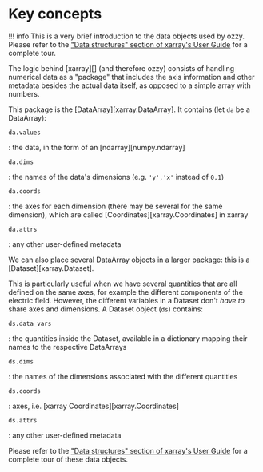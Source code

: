 
# Key concepts

!!! info
    This is a very brief introduction to the data objects used by ozzy. 
    Please refer to the ["Data structures" section of xarray's User Guide](https://docs.xarray.dev/en/latest/user-guide/data-structures.html) for a complete tour.

The logic behind [xarray][] (and therefore ozzy) consists of handling numerical data as a "package" that includes the axis information and other metadata besides the actual data itself, as opposed to a simple array with numbers.

This package is the [DataArray][xarray.DataArray]. It contains (let `da` be a DataArray):


`da.values`

:   the data, in the form of an [ndarray][numpy.ndarray]

`da.dims`

:   the names of the data's dimensions (e.g. `'y','x'` instead of `0,1`)

`da.coords`
 
:   the axes for each dimension (there may be several for the same dimension), which are called [Coordinates][xarray.Coordinates] in xarray

`da.attrs`

:   any other user-defined metadata

We can also place several DataArray objects in a larger package: this is a [Dataset][xarray.Dataset]. 

This is particularly useful when we have several quantities that are all defined on the same axes, for example the different components of the electric field. However, the different variables in a Dataset don't *have to* share axes and dimensions. A Dataset object (`ds`) contains:

`ds.data_vars`

:   the quantities inside the Dataset, available in a dictionary mapping their names to the respective DataArrays

`ds.dims`

:   the names of the dimensions associated with the different quantities

`ds.coords`

:    axes, i.e. [xarray Coordinates][xarray.Coordinates]

`ds.attrs`

:   any other user-defined metadata


Please refer to the ["Data structures" section of xarray's User Guide](https://docs.xarray.dev/en/latest/user-guide/data-structures.html) for a complete tour of these data objects.


